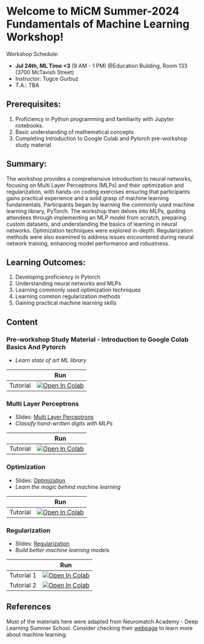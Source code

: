 # Welcome to MiCM Summer-2024 Fundamentals of Machine Learning Workshop!

Workshop Schedule:
* **Jul 24th, ML Time <3** (9 AM - 1 PM) @Education Building, Room 133 (3700 McTavish Street)
* Instructor: Tugce Gurbuz
* T.A.: TBA

## Prerequisites: 
1.	Proficiency in Python programming and familiarity with Jupyter notebooks.
2.	Basic understanding of mathematical concepts
3.	Completing Introduction to Google Colab and Pytorch pre-workshop study material

## Summary:
The workshop provides a comprehensive introduction to neural networks, focusing on Multi Layer Perceptrons (MLPs) and their optimization and regularization, with hands-on coding exercises ensuring that participants gains practical experience and a solid grasp of machine learning fundamentals. Participants began by learning the commonly used machine learning library, PyTorch. The workshop then delves into MLPs, guiding attendees through implementing an MLP model from scratch, preparing custom datasets, and understanding the basics of learning in neural networks. Optimization techniques were explored in-depth. Regularization methods were also examined to address issues encountered during neural network training, enhancing model performance and robustness.

## Learning Outcomes:
1.	Developing proficiency in Pytorch
2.	Understanding neural networks and MLPs
3.	Learning commonly used optimization techniques
4.	Learning common regularization methods
5.	Gaining practical machine learning skills

## Content

### Pre-workshop Study Material - Introduction to Google Colab Basics And Pytorch
* *Learn state of art ML library*

|   | Run |
| - | --- |
| Tutorial | [![Open In Colab](https://colab.research.google.com/assets/colab-badge.svg)]([https://colab.research.google.com/github/tugcegurbuz/MiCM-Summer24-Fundamentals-of-ML/blob/main/tutorials/0_Introduction_to_Google_Colab_Basics_and_Pytorch.ipynb](https://colab.research.google.com/drive/1YDO7bxN4cdKsLvxes7KRuy804EcoyB2u?usp=sharing)) |)


### Multi Layer Perceptrons
* Slides: [Multi Layer Perceptrons](https://github.com/tugcegurbuz/MiCM-Summer23-Intro-to-ML-with-Python/blob/main/lectures/1_Multi%20Layer%20Perceptrons.pdf)
* *Classify hand-written digits with MLPs*

|   | Run |
| - | --- |
| Tutorial | [![Open In Colab](https://colab.research.google.com/assets/colab-badge.svg)](https://colab.research.google.com/drive/1iJ-4KhxIqx8kdRxstHLb2FyELldGKc9Q?usp=sharing) |)



### Optimization
* Slides: [Optimization](https://github.com/tugcegurbuz/MiCM-Summer23-Intro-to-ML-with-Python/blob/main/lectures/2_Optimization.pdf)
* *Learn the magic behind machine learning*

|   | Run |
| - | --- |
| Tutorial | [![Open In Colab](https://colab.research.google.com/assets/colab-badge.svg)](https://colab.research.google.com/drive/1QWd3XRxNhhNwUZIbHKlDDBCGvqxcLJ4-?usp=sharing) |)

### Regularization
* Slides: [Regularization](https://github.com/tugcegurbuz/MiCM-Summer23-Intro-to-ML-with-Python/blob/main/lectures/3_Regularization.pdf)
* *Build better machine learning models*

|   | Run |
| - | --- |
| Tutorial 1 | [![Open In Colab](https://colab.research.google.com/assets/colab-badge.svg)](https://colab.research.google.com/drive/18bv3TLOwTs1ff67x62iRQkzxuURAjzID?usp=sharing) |
| Tutorial 2 | [![Open In Colab](https://colab.research.google.com/assets/colab-badge.svg)](https://colab.research.google.com/drive/1-rn_9z8zRFfiXRBf5MIm2bdijJOudma-?usp=sharing) |)



## References

Most of the materials here were adapted from Neuromatch Academy - Deep Learning Summer School. Consider checking their [webpage](https://deeplearning.neuromatch.io/tutorials/intro.html) to learn more about machine learning.

